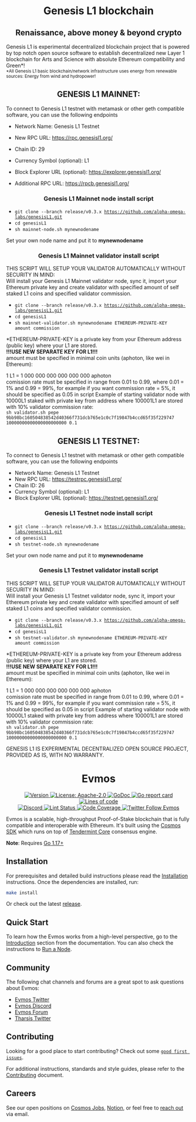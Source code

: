 <div align="center"><h1>Genesis L1 blockchain</h1></div>

<div align="center"><h2>Renaissance, above money & beyond crypto</h2></div>
Genesis L1 is experimental decentralized blockchain project that is powered by top notch open source software to establish decentralized new Layer 1 blockchain for Arts and Science with absolute Ethereum compatibility and Green*!
<br>
<sub>*All Genesis L1 basic blockchain/network infrastructure uses energy from renewable sources: Energy from wind and hydropower!</sub>

<br>

<div align="center"><h2>GENESIS L1 MAINNET:</h2></div>

To connect to Genesis L1 testnet with metamask or other geth compatible software, you can use the following endpoints
+ Network Name: Genesis L1 Testnet
+ New RPC URL: https://rpc.genesisl1.org/
+ Chain ID: 29
+ Currency Symbol (optional): L1
+ Block Explorer URL (optional): https://explorer.genesisl1.org/


+ Additional RPC URL: https://rpcb.genesisl1.org/

<div align="center"><h3>Genesis L1 Mainnet node install script</h3></div>

+ <code>git clone --branch release/v0.3.x https://github.com/alpha-omega-labs/genesisL1.git </code>
+ <code>cd genesisL1</code>
+ <code>sh mainnet-node.sh mynewnodename</code>

Set your own node name and put it to <strong>mynewnodename</strong>

<div align="center"><h3>Genesis L1 Mainnet validator install script</h3></div>
THIS SCRIPT WILL SETUP YOUR VALIDATOR AUTOMATICALLY WITHOUT SECURITY IN MIND: </br> 
Will install your Genesis L1 Mainnet validator node, sync it, import your Ethereum private key and create validator with specified amount of self staked L1 coins and specified validator commission.</br>


+ <code>git clone --branch release/v0.3.x https://github.com/alpha-omega-labs/genesisL1.git </code>
+ <code>cd genesisL1</code>
+ <code>sh mainnet-validator.sh mynewnodename ETHEREUM-PRIVATE-KEY amount commission</code>

*ETHEREUM-PRIVATE-KEY is a private key from your Ethereum address (public key) where your L1 are stored. </br>
<strong>!!!USE NEW SEPARATE KEY FOR L1!!! </strong>
</br>
amount must be specified in minimal coin units (aphoton, like wei in Ethereum): </br>

1 L1 = 1 000 000 000 000 000 000 aphoton
</br>
comission rate must be specified in range from 0.01 to 0.99, where 0.01 = 1% and 0.99 = 99%, for example if you want commission rate = 5%, it should be specified as 0.05 in script
Example of starting validator node with 10000L1 staked with private key from address where 100001L1 are stored with 10% validator commission rate:</br>
<code>sh validator.sh pepe 9bb98bc160504838542d40366f731dcb765e1c0c7f19847b4ccd65f35f229747 10000000000000000000000 0.1</code>


<div align="center"><h2>GENESIS L1 TESTNET:</h2></div>

To connect to Genesis L1 testnet with metamask or other geth compatible software, you can use the following endpoints
+ Network Name: Genesis L1 Testnet
+ New RPC URL: https://testrpc.genesisl1.org/
+ Chain ID: 26
+ Currency Symbol (optional): L1
+ Block Explorer URL (optional): https://testnet.genesisl1.org/
 
<div align="center"><h3>Genesis L1 Testnet node install script</h3></div>

+ <code>git clone --branch release/v0.3.x https://github.com/alpha-omega-labs/genesisL1.git </code>
+ <code>cd genesisL1</code>
+ <code>sh testnet-node.sh mynewnodename</code>

Set your own node name and put it to <strong>mynewnodename</strong>

<div align="center"><h3>Genesis L1 Testnet validator install script</h3></div>
THIS SCRIPT WILL SETUP YOUR VALIDATOR AUTOMATICALLY WITHOUT SECURITY IN MIND: </br> 
Will install your Genesis L1 Testnet validator node, sync it, import your Ethereum private key and create validator with specified amount of self staked L1 coins and specified validator commission.</br>


+ <code>git clone --branch release/v0.3.x https://github.com/alpha-omega-labs/genesisL1.git </code>
+ <code>cd genesisL1</code>
+ <code>sh testnet-validator.sh mynewnodename ETHEREUM-PRIVATE-KEY amount commission</code>

*ETHEREUM-PRIVATE-KEY is a private key from your Ethereum address (public key) where your L1 are stored. </br>
<strong>!!!USE NEW SEPARATE KEY FOR L1!!! </strong>
</br>
amount must be specified in minimal coin units (aphoton, like wei in Ethereum): </br>

1 L1 = 1 000 000 000 000 000 000 aphoton
</br>
comission rate must be specified in range from 0.01 to 0.99, where 0.01 = 1% and 0.99 = 99%, for example if you want commission rate = 5%, it should be specified as 0.05 in script
Example of starting validator node with 10000L1 staked with private key from address where 100001L1 are stored with 10% validator commission rate:</br>
<code>sh validator.sh pepe 9bb98bc160504838542d40366f731dcb765e1c0c7f19847b4ccd65f35f229747 10000000000000000000000 0.1</code>

GENESIS L1 IS EXPERIMENTAL DECENTRALIZED OPEN SOURCE PROJECT, PROVIDED AS IS, WITH NO WARRANTY.
<!--
parent:
  order: false
-->

<div align="center">
  <h1> Evmos </h1>
</div>

<!-- TODO: add banner -->
<!-- ![banner](docs/ethermint.jpg) -->

<div align="center">
  <a href="https://github.com/tharsis/evmos/releases/latest">
    <img alt="Version" src="https://img.shields.io/github/tag/tharsis/evmos.svg" />
  </a>
  <a href="https://github.com/tharsis/evmos/blob/main/LICENSE">
    <img alt="License: Apache-2.0" src="https://img.shields.io/github/license/tharsis/evmos.svg" />
  </a>
  <a href="https://pkg.go.dev/github.com/tharsis/evmos">
    <img alt="GoDoc" src="https://godoc.org/github.com/tharsis/evmos?status.svg" />
  </a>
  <a href="https://goreportcard.com/report/github.com/tharsis/evmos">
    <img alt="Go report card" src="https://goreportcard.com/badge/github.com/tharsis/evmos"/>
  </a>
  <a href="https://bestpractices.coreinfrastructure.org/projects/5018">
    <img alt="Lines of code" src="https://img.shields.io/tokei/lines/github/tharsis/evmos">
  </a>
</div>
<div align="center">
  <a href="https://discord.gg/trje9XuAmy">
    <img alt="Discord" src="https://img.shields.io/discord/809048090249134080.svg" />
  </a>
  <a href="https://github.com/tharsis/evmos/actions?query=branch%3Amain+workflow%3ALint">
    <img alt="Lint Status" src="https://github.com/tharsis/evmos/actions/workflows/lint.yml/badge.svg?branch=main" />
  </a>
  <a href="https://codecov.io/gh/tharsis/evmos">
    <img alt="Code Coverage" src="https://codecov.io/gh/tharsis/evmos/branch/main/graph/badge.svg" />
  </a>
  <a href="https://twitter.com/EvmosOrg">
    <img alt="Twitter Follow Evmos" src="https://img.shields.io/twitter/follow/EvmosOrg"/>
  </a>
</div>

Evmos is a scalable, high-throughput Proof-of-Stake blockchain that is fully compatible and
interoperable with Ethereum. It's built using the [Cosmos SDK](https://github.com/cosmos/cosmos-sdk/) which runs on top of [Tendermint Core](https://github.com/tendermint/tendermint) consensus engine.

**Note**: Requires [Go 1.17+](https://golang.org/dl/)

## Installation

For prerequisites and detailed build instructions please read the [Installation](https://evmos.dev/quickstart/installation.html) instructions. Once the dependencies are installed, run:

```bash
make install
```

Or check out the latest [release](https://github.com/tharsis/evmos/releases).

## Quick Start

To learn how the Evmos works from a high-level perspective, go to the [Introduction](https://evmos.dev/intro/overview.html) section from the documentation. You can also check the instructions to [Run a Node](https://evmos.dev/quickstart/run_node.html).

## Community

The following chat channels and forums are a great spot to ask questions about Evmos:

- [Evmos Twitter](https://twitter.com/EvmosOrg)
- [Evmos Discord](https://discord.gg/trje9XuAmy)
- [Evmos Forum](https://forum.cosmos.network/c/ethermint)
- [Tharsis Twitter](https://twitter.com/TharsisHQ)

## Contributing

Looking for a good place to start contributing? Check out some [`good first issues`](https://github.com/tharsis/evmos/issues?q=is%3Aopen+is%3Aissue+label%3A%22good+first+issue%22).

For additional instructions, standards and style guides, please refer to the [Contributing](./CONTRIBUTING.md) document.

## Careers

See our open positions on [Cosmos Jobs](https://jobs.cosmos.network/project/evmos-d0sk1uxuh-remote/), [Notion](https://tharsis.notion.site), or feel free to [reach out](mailto:careers@thars.is) via email.
